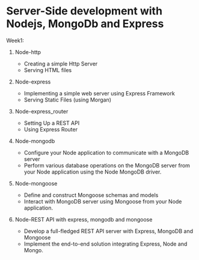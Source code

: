 # Server-Side development with Nodejs, MongoDb and Express

Week1:
1. Node-http
    - Creating a simple Http Server
    - Serving HTML files

2. Node-express
    - Implementing a simple web server using Express Framework
    - Serving Static Files (using Morgan)
    
3. Node-express_router
   - Setting Up a REST API
   - Using Express Router

4. Node-mongodb
    - Configure your Node application to communicate with a MongoDB server
    - Perform various database operations on the MongoDB server from your Node application using the Node MongoDB driver.

5. Node-mongoose
    - Define and construct Mongoose schemas and models
    - Interact with MongoDB server using Mongoose from your Node application.

6. Node-REST API with express, mongodb and mongoose
    - Develop a full-fledged REST API server with Express, MongoDB and Mongoose
    - Implement the end-to-end solution integrating Express, Node and Mongo.
